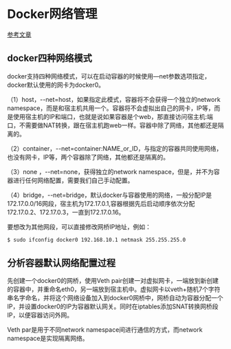 # Docker网络管理

[参考文章](http://blog.csdn.net/moonhillcity/article/details/52179249)

## docker四种网络模式

docker支持四种网络模式，可以在启动容器的时候使用—net参数选项指定，docker默认使用的网卡为docker0。

（1）host，--net=host，如果指定此模式，容器将不会获得一个独立的network namespace，而是和宿主机共用一个。容器将不会虚拟出自己的网卡，IP等，而是使用宿主机的IP和端口，也就是说如果容器是个web，那直接访问宿主机:端口，不需要做NAT转换，跟在宿主机跑web一样。容器中除了网络，其他都还是隔离的。

（2）container，--net=container:NAME_or_ID，与指定的容器共同使用网络，也没有网卡，IP等，两个容器除了网络，其他都还是隔离的。

（3）none ，--net=none，获得独立的network namespace，但是，并不为容器进行任何网络配置，需要我们自己手动配置。

（4）bridge，--net=bridge，默认docker与容器使用的网络，一般分配IP是172.17.0.0/16网段，宿主机为172.17.0.1,容器根据先后启动顺序依次分配172.17.0.2、172.17.0.3，一直到172.17.0.16。

要想改为其他网段，可以直接修改网桥IP地址，例如：

```bash
$ sudo ifconfig docker0 192.168.10.1 netmask 255.255.255.0
```

## 分析容器默认网络配置过程

先创建一个docker0的网桥，使用Veth pair创建一对虚拟网卡，一端放到新创建的容器中，并重命名eth0，另一端放到宿主机中。虚拟网卡以veth+随机7个字符串名字命名，并将这个网络设备加入到docker0网桥中，网桥自动为容器分配一个IP，并设置docker0的IP为容器默认网关。同时在iptables添加SNAT转换网桥段IP，以便容器访问外网。

Veth par是用于不同network namespace间进行通信的方式，而network namespace是实现隔离网络。

